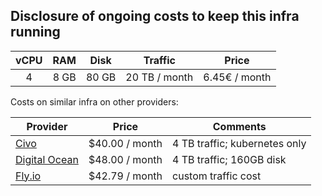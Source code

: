 ## Disclosure of ongoing costs to keep this infra running

| vCPU | RAM     | Disk | Traffic | Price         |
|:----:|:-------:|:----:|:-------:|---------------|
|  4   | 8 GB | 80 GB | 20 TB / month   | 6.45€ / month |

Costs on similar infra on other providers:

| Provider | Price      | Comments |
|----------|:-----------:|---------|
| [Civo](https://www.civo.com/) | $40.00 / month | 4 TB traffic; kubernetes only
| [Digital Ocean](https://www.digitalocean.com/) | $48.00 / month | 4 TB traffic; 160GB disk
| [Fly.io](https://fly.io/) | $42.79 / month | custom traffic cost


